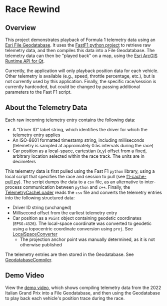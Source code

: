 # Race Rewind

## Overview
This project demonstrates playback of Formula 1 telemetry data using an [Esri File Geodatabase](https://desktop.arcgis.com/en/arcmap/10.3/manage-data/administer-file-gdbs/file-geodatabases.htm). 
It uses the [FastF1 python project](https://theoehrly.github.io/Fast-F1) to retrieve raw telemetry data, and then compiles this data into a File Geodatabase. The telemetry data can then be 
"played back" on a map, using the [Esri ArcGIS Runtime API for Qt](https://developers.arcgis.com/qt/).

Currently, the application will only playback position data for each vehicle. Other telemetry is available (e.g., speed, throttle percentage, etc.), but is not currently used by this application. Finally, the specific race/session is currently hardcoded, but could be changed by passing additional parameters to the Fast F1 script.

## About the Telemetry Data
Each raw incoming telemetry entry contains the following data:
* A "Driver ID" label string, which identifies the driver for which the telemetry entry applies
* An ISO-8601 formatted timestamp string, including milliseconds (telemetry is sampled at approimately 0.5s intervals during the race)
* Car position as a local-space, cartestian (x,y) offset from a fixed, arbitrary location selected within the race track. The units are in decimeters

This telemetry data is first pulled using the Fast F1 `python` library, using a local script that specifies the race and session to pull (see [f1-cache-pull.py](scripts/f1-cache-pull.py)). The script dumps the data to a `csv` file, as an alternative to inter-process communication between `python` and `c++`. Finally, the [TelemetryCacheLoader](src/TelemetryCacheLoader.cpp) reads the `csv` file and converts the telemetry entries into the following structured data:
* Driver ID string (unchanged)
* Millisecond offset from the earliest telemetry entry
* Car position as a `Point` object containing geodetic coordinates (`EPSG:4326`). The local-space coordinate was converted to geodetic using a topocentric coordinate conversion using `proj`. See [LocalSpaceConverter](src/LocalSpaceConverter.cpp)
  * The projection anchor point was manually determined, as it is not otherwise published

The telemetry entries are then stored in the Geodatabase. See [GeodatabaseCompiler](src/GeodatabaseCompiler.cpp).

## Demo Video
View the [demo video](https://1drv.ms/v/s!At-cIsI_dfVhgRZDpAjsDLiCoZy7?e=E94KjF), 
which shows compiling telemetry data from the 2022 Italian Grand Prix into a File Geodatabase, and then using the Geodatabase to play back each 
vehicle's position trace during the race.
